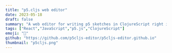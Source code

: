 ```yaml
---
title: "p5.cljs web editor"
date: 2023-05-18
draft: false
summary: "A web editor for writing p5 sketches in ClojureScript right in the browser using the hosted ClojureScript compiler."
tags: ["React","JavaScript","p5.js","ClojureScript"]
emoji: "🎨"
github: "https://github.com/p5cljs-editor/p5cljs-editor.github.io"
thumbnail: "p5cljs.png"
---
```

